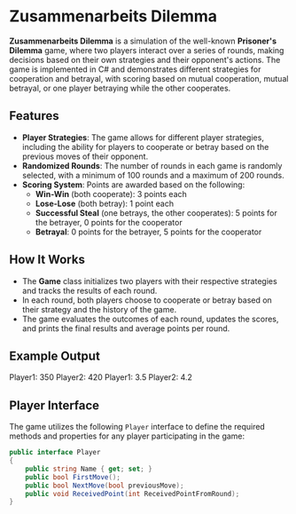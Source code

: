 # Zusammenarbeits Dilemma

**Zusammenarbeits Dilemma** is a simulation of the well-known **Prisoner's Dilemma** game, where two players interact over a series of rounds, making decisions based on their own strategies and their opponent's actions. The game is implemented in C# and demonstrates different strategies for cooperation and betrayal, with scoring based on mutual cooperation, mutual betrayal, or one player betraying while the other cooperates.

## Features

- **Player Strategies**: The game allows for different player strategies, including the ability for players to cooperate or betray based on the previous moves of their opponent.
- **Randomized Rounds**: The number of rounds in each game is randomly selected, with a minimum of 100 rounds and a maximum of 200 rounds.
- **Scoring System**: Points are awarded based on the following:
  - **Win-Win** (both cooperate): 3 points each
  - **Lose-Lose** (both betray): 1 point each
  - **Successful Steal** (one betrays, the other cooperates): 5 points for the betrayer, 0 points for the cooperator
  - **Betrayal**: 0 points for the betrayer, 5 points for the cooperator

## How It Works

- The **Game** class initializes two players with their respective strategies and tracks the results of each round.
- In each round, both players choose to cooperate or betray based on their strategy and the history of the game.
- The game evaluates the outcomes of each round, updates the scores, and prints the final results and average points per round.

## Example Output

Player1: 350
Player2: 420
Player1: 3.5
Player2: 4.2
## Player Interface

The game utilizes the following `Player` interface to define the required methods and properties for any player participating in the game:

```csharp
public interface Player
{
    public string Name { get; set; }
    public bool FirstMove();
    public bool NextMove(bool previousMove);
    public void ReceivedPoint(int ReceivedPointFromRound);
}
